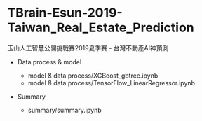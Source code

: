 # TBrain-Esun-2019-Taiwan_Real_Estate_Prediction
玉山人工智慧公開挑戰賽2019夏季賽 - 台灣不動產AI神預測

* Data process & model
  * model & data process/XGBoost_gbtree.ipynb
  * model & data process/TensorFlow_LinearRegressor.ipynb
  
* Summary
  * summary/summary.ipynb
